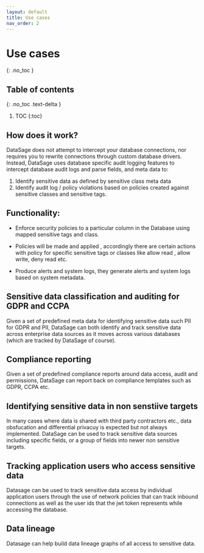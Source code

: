 ```yaml
---
layout: default
title: Use cases
nav_order: 2
---
```


# Use cases
{: .no_toc }


## Table of contents
{: .no_toc .text-delta }
1. TOC
{:toc}

## How does it work?
DataSage does not attempt to intercept your database connections, nor requires you to rewrite connections through custom database drivers. Instead, DataSage uses database specific audit logging features to intercept database audit logs and parse fields, and meta data to:

1. Identify sensitive data as defined by sensitive class meta data
2. Identify audit log / policy violations based on policies created against sensitive classes and sensitive tags.

## Functionality:
- Enforce security policies to a particular column in the Database using mapped sensitive tags and class. 

- Policies will be made and applied , accordingly there are certain actions with policy for specific sensitive tags or classes like allow read , allow write, deny read etc.

- Produce alerts and system logs, they generate alerts and system logs based on system metadata.

## Sensitive data classification and auditing for GDPR and CCPA
Given a set of predefined meta data for identifying sensitive data such PII for GDPR and PII, DataSage can both identify and track sensitive data across enterprise data sources as it moves across various databases (which are tracked by DataSage of course).

## Compliance reporting
Given a set of predefined compliance reports around data access, audit and permissions, DataSage can report back on compliance templates such as GDPR, CCPA etc.

## Identifying sensitive data in non senstiive targets
In many cases where data is shared with third party contractors etc., data obsfucation and differential privacuy is expected but not always implemented. DataSage can be used to track sensitive data sources including specific fields, or a group of fields into newer non sensitive targets.

 
## Tracking application users who access sensitive data
Datasage can be used to track sensitive data access by individual application users through the use of network policies that can track inbound connections as well as the user ids that the jwt token represents while accessing the database.

## Data lineage 
Datasage can help build data lineage graphs of all access to sensitive data.



 
